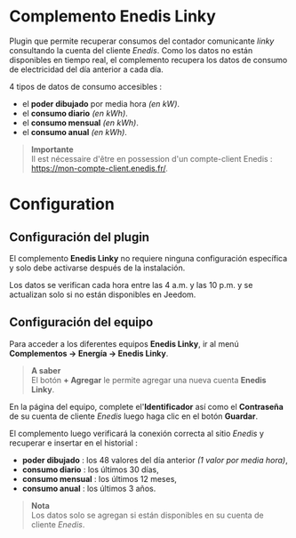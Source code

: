 # Complemento Enedis Linky

Plugin que permite recuperar consumos del contador comunicante *linky* consultando la cuenta del cliente *Enedis*. Como los datos no están disponibles en tiempo real, el complemento recupera los datos de consumo de electricidad del día anterior a cada día.

4 tipos de datos de consumo accesibles :
- el **poder dibujado** por media hora *(en kW)*.
- el **consumo diario** *(en kWh)*.
- el **consumo mensual** *(en kWh)*.
- el **consumo anual** *(en kWh)*.

>**Importante**      
>Il est nécessaire d'être en possession d'un compte-client Enedis : https://mon-compte-client.enedis.fr/.

# Configuration

## Configuración del plugin

El complemento **Enedis Linky** no requiere ninguna configuración específica y solo debe activarse después de la instalación.

Los datos se verifican cada hora entre las 4 a.m. y las 10 p.m. y se actualizan solo si no están disponibles en Jeedom.

## Configuración del equipo

Para acceder a los diferentes equipos **Enedis Linky**, ir al menú **Complementos → Energía → Enedis Linky**.

> **A saber**    
> El botón **+ Agregar** le permite agregar una nueva cuenta **Enedis Linky**.

En la página del equipo, complete el'**Identificador** así como el **Contraseña** de su cuenta de cliente *Enedis* luego haga clic en el botón **Guardar**.

El complemento luego verificará la conexión correcta al sitio *Enedis* y recuperar e insertar en el historial :
- **poder dibujado** : los 48 valores del día anterior *(1 valor por media hora)*,
- **consumo diario** : los últimos 30 días,
- **consumo mensual** : los últimos 12 meses,
- **consumo anual** : los últimos 3 años.

>**Nota**     
>Los datos solo se agregan si están disponibles en su cuenta de cliente *Enedis*.
